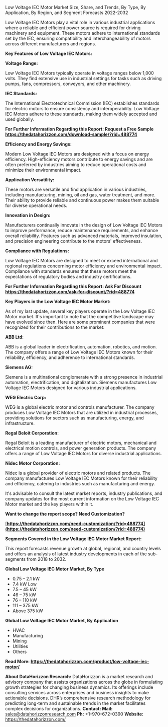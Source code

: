 ﻿Low Voltage IEC Motor Market Size, Share, and Trends, By Type, By Application, By Region, and Segment Forecasts 2022-2032

Low Voltage IEC Motors play a vital role in various industrial applications where a reliable and efficient power source is required for driving machinery and equipment. These motors adhere to international standards set by the IEC, ensuring compatibility and interchangeability of motors across different manufacturers and regions.

**Key Features of Low Voltage IEC Motors:**

**Voltage Range:**

Low Voltage IEC Motors typically operate in voltage ranges below 1,000 volts. They find extensive use in industrial settings for tasks such as driving pumps, fans, compressors, conveyors, and other machinery.

**IEC Standards:**

The International Electrotechnical Commission (IEC) establishes standards for electric motors to ensure consistency and interoperability. Low Voltage IEC Motors adhere to these standards, making them widely accepted and used globally.

**For Further Information Regarding this Report: Request a Free Sample <https://thedatahorizzon.com/download-sample/?rid=488774>** 

**Efficiency and Energy Savings:**

Modern Low Voltage IEC Motors are designed with a focus on energy efficiency. High-efficiency motors contribute to energy savings and are often preferred by industries aiming to reduce operational costs and minimize their environmental impact.

**Application Versatility:**

These motors are versatile and find application in various industries, including manufacturing, mining, oil and gas, water treatment, and more. Their ability to provide reliable and continuous power makes them suitable for diverse operational needs.

**Innovation in Design:**

Manufacturers continually innovate in the design of Low Voltage IEC Motors to improve performance, reduce maintenance requirements, and enhance overall reliability. Features such as advanced materials, improved insulation, and precision engineering contribute to the motors' effectiveness.

**Compliance with Regulations:**

Low Voltage IEC Motors are designed to meet or exceed international and regional regulations concerning motor efficiency and environmental impact. Compliance with standards ensures that these motors meet the expectations of regulatory bodies and industry certifications.

**For Further Information Regarding this Report: Ask For Discount <https://thedatahorizzon.com/ask-for-discount/?rid=488774>** 

**Key Players in the Low Voltage IEC Motor Market:**

As of my last update, several key players operate in the Low Voltage IEC Motor market. It's important to note that the competitive landscape may have evolved since then. Here are some prominent companies that were recognized for their contributions to the market:

**ABB Ltd:**

ABB is a global leader in electrification, automation, robotics, and motion. The company offers a range of Low Voltage IEC Motors known for their reliability, efficiency, and adherence to international standards.

**Siemens AG:**

Siemens is a multinational conglomerate with a strong presence in industrial automation, electrification, and digitalization. Siemens manufactures Low Voltage IEC Motors designed for various industrial applications.

**WEG Electric Corp:**

WEG is a global electric motor and controls manufacturer. The company produces Low Voltage IEC Motors that are utilized in industrial processes, providing solutions for sectors such as manufacturing, energy, and infrastructure.

**Regal Beloit Corporation:**

Regal Beloit is a leading manufacturer of electric motors, mechanical and electrical motion controls, and power generation products. The company offers a range of Low Voltage IEC Motors for diverse industrial applications.

**Nidec Motor Corporation:**

Nidec is a global provider of electric motors and related products. The company manufactures Low Voltage IEC Motors known for their reliability and efficiency, catering to industries such as manufacturing and energy.

It's advisable to consult the latest market reports, industry publications, and company updates for the most current information on the Low Voltage IEC Motor market and the key players within it.

**Want to change the report scope? Need Customization?**

[**https://thedatahorizzon.com/need-customization/?rid=488774](https://thedatahorizzon.com/need-customization/?rid=488774)** 

**Segments Covered in the Low Voltage IEC Motor Market Report:**

This report forecasts revenue growth at global, regional, and country levels and offers an analysis of latest industry developments in each of the sub-segments from 2018 to 2032.

**Global Low Voltage IEC Motor Market, By Type**

- 0.75 – 2.1 kW
- 7.4 kW Low
- 7.5 – 45 kW
- 46 – 75 kW
- 76 – 110 kW
- 111 – 375 kW
- Above 375 kW

**Global Low Voltage IEC Motor Market, By Application**

- HVAC
- Manufacturing
- Mining
- Utilities
- Others

**Read More: https://thedatahorizzon.com/product/low-voltage-iec-motor/**

**About DataHorizzon Research:**DataHorizzon is a market research and advisory company that assists organizations across the globe in formulating growth strategies for changing business dynamics. Its offerings include consulting services across enterprises and business insights to make actionable decisions. DHR’s comprehensive research methodology for predicting long-term and sustainable trends in the market facilitates complex decisions for organizations.**Contact:Mail:** sales@datahorizzonresearch.com**Ph:** +1–970–672–0390**Website:** https://thedatahorizzon.com/
